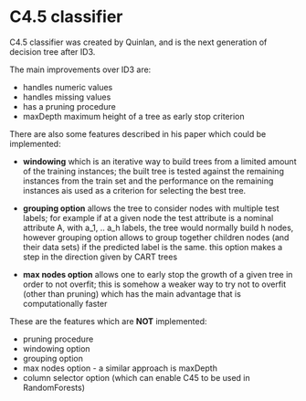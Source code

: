 C4.5 classifier
================

C4.5 classifier was created by Quinlan, and is the next generation of decision tree
after ID3.

The main improvements over ID3 are:
- handles numeric values
- handles missing values
- has a pruning procedure
- maxDepth maximum height of a tree as early stop criterion

There are also some features described in his paper which could be implemented:

- **windowing** which is an iterative way to build trees from a limited amount of the
training instances; the built tree is tested against the remaining instances from
the train set and the performance on the remaining instances ais used as a
criterion for selecting the best tree.

- **grouping option** allows the tree to consider nodes with multiple test labels;
for example if at a given node the test attribute is a nominal attribute A, with
a_1, .. a_h labels, the tree would normally build h nodes, however grouping option
allows to group together children nodes (and their data sets) if the predicted
label is the same. this option makes a step in the direction given by CART trees

- **max nodes option** allows one to early stop the growth of a given tree in order
 to not overfit; this is somehow a weaker way to try not to overfit (other than pruning)
 which has the main advantage that is computationally faster

These are the features which are **NOT** implemented:

* pruning procedure
* windowing option
* grouping option
* max nodes option - a similar approach is maxDepth
* column selector option (which can enable C45 to be used in RandomForests)
